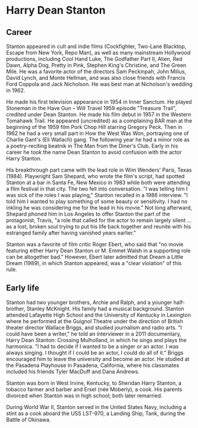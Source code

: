 # Harry Dean Stanton

## Career

Stanton appeared in cult and indie films (Cockfighter, Two-Lane Blacktop, Escape from New York, Repo Man), as well as many mainstream Hollywood productions, including Cool Hand Luke, The Godfather Part II, Alien, Red Dawn, Alpha Dog, Pretty in Pink, Stephen King's Christine, and The Green Mile. He was a favorite actor of the directors Sam Peckinpah, John Milius, David Lynch, and Monte Hellman, and was also close friends with Francis Ford Coppola and Jack Nicholson. He was best man at Nicholson's wedding in 1962.

He made his first television appearance in 1954 in Inner Sanctum. He played Stoneman in the Have Gun – Will Travel 1959 episode "Treasure Trail", credited under Dean Stanton. He made his film debut in 1957 in the Western Tomahawk Trail. He appeared (uncredited) as a complaining BAR man at the beginning of the 1959 film Pork Chop Hill starring Gregory Peck. Then in 1962 he had a very small part in How the West Was Won, portraying one of Charlie Gant's (Eli Wallach) gang. The following year he had a minor role as a poetry-reciting beatnik in The Man from the Diner's Club. Early in his career he took the name Dean Stanton to avoid confusion with the actor Harry Stanton.

His breakthrough part came with the lead role in Wim Wenders' Paris, Texas (1984). Playwright Sam Shepard, who wrote the film's script, had spotted Stanton at a bar in Santa Fe, New Mexico in 1983 while both were attending a film festival in that city. The two fell into conversation. "I was telling him I was sick of the roles I was playing," Stanton recalled in a 1986 interview. "I told him I wanted to play something of some beauty or sensitivity. I had no inkling he was considering me for the lead in his movie." Not long afterward, Shepard phoned him in Los Angeles to offer Stanton the part of the protagonist, Travis, "a role that called for the actor to remain largely silent ... as a lost, broken soul trying to put his life back together and reunite with his estranged family after having vanished years earlier."

Stanton was a favorite of film critic Roger Ebert, who said that "no movie featuring either Harry Dean Stanton or M. Emmet Walsh in a supporting role can be altogether bad." However, Ebert later admitted that Dream a Little Dream (1989), in which Stanton appeared, was a "clear violation" of this rule.

## Early life

Stanton had two younger brothers, Archie and Ralph, and a younger half-brother, Stanley McKnight. His family had a musical background. Stanton attended Lafayette High School and the University of Kentucky in Lexington where he performed at the Guignol Theatre under the direction of British theater director Wallace Briggs, and studied journalism and radio arts. "I could have been a writer," he told an interviewer in a 2011 documentary, Harry Dean Stanton: Crossing Mulholland, in which he sings and plays the harmonica. "I had to decide if I wanted to be a singer or an actor. I was always singing. I thought if I could be an actor, I could do all of it." Briggs encouraged him to leave the university and become an actor. He studied at the Pasadena Playhouse in Pasadena, California, where his classmates included his friends Tyler MacDuff and Dana Andrews.

Stanton was born in West Irvine, Kentucky, to Sheridan Harry Stanton, a tobacco farmer and barber and Ersel (née Moberly), a cook. His parents divorced when Stanton was in high school; both later remarried.

During World War II, Stanton served in the United States Navy, including a stint as a cook aboard the USS LST-970, a Landing Ship, Tank, during the Battle of Okinawa.
